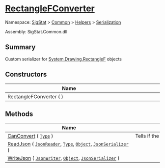 # [RectangleFConverter](./RectangleFConverter.md)

Namespace: [SigStat]() > [Common](./../../README.md) > [Helpers](./../README.md) > [Serialization](./README.md)

Assembly: SigStat.Common.dll

## Summary
Custom serializer for [System.Drawing.RectangleF](https://docs.microsoft.com/en-us/dotnet/api/System.Drawing.RectangleF) objects

## Constructors

| Name | Summary | 
| --- | --- | 
| RectangleFConverter (  )<div style="width: 400px">| <div style="width: 400px">| <br>


## Methods

| Name | Summary | 
| --- | --- | 
| [CanConvert](./Methods/RectangleFConverter-100664058.md) ( [`Type`](https://docs.microsoft.com/en-us/dotnet/api/System.Type) )<div style="width: 400px">| Tells if the current object is of the correct type<div style="width: 400px">| <br>
| [ReadJson](./Methods/RectangleFConverter-100664059.md) ( [`JsonReader`](./RectangleFConverter.md), [`Type`](https://docs.microsoft.com/en-us/dotnet/api/System.Type), [`Object`](https://docs.microsoft.com/en-us/dotnet/api/System.Object), [`JsonSerializer`](./RectangleFConverter.md) )<div style="width: 400px">| <div style="width: 400px">| <br>
| [WriteJson](./Methods/RectangleFConverter-100664060.md) ( [`JsonWriter`](./RectangleFConverter.md), [`Object`](https://docs.microsoft.com/en-us/dotnet/api/System.Object), [`JsonSerializer`](./RectangleFConverter.md) )<div style="width: 400px">| <div style="width: 400px">| <br>



